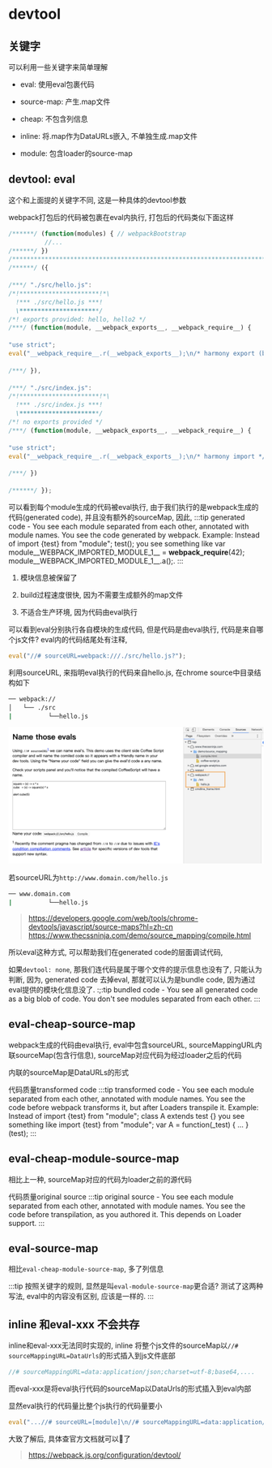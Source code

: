 # devtool

## 关键字
可以利用一些关键字来简单理解

- eval: 使用eval包裹代码

- source-map: 产生.map文件

- cheap: 不包含列信息

- inline: 将.map作为DataURLs嵌入, 不单独生成.map文件

- module: 包含loader的source-map

## devtool: eval

这个和上面提的关键字不同, 这是一种具体的devtool参数

webpack打包后的代码被包裹在eval内执行, 打包后的代码类似下面这样

```js
/******/ (function(modules) { // webpackBootstrap
          //...
/******/ })
/************************************************************************/
/******/ ({

/***/ "./src/hello.js":
/*!**********************!*\
  !*** ./src/hello.js ***!
  \**********************/
/*! exports provided: hello, hello2 */
/***/ (function(module, __webpack_exports__, __webpack_require__) {

"use strict";
eval("__webpack_require__.r(__webpack_exports__);\n/* harmony export (binding) */ __webpack_require__.d(__webpack_exports__, \"hello\", function() { return hello; });\n/* harmony export (binding) */ __webpack_require__.d(__webpack_exports__, \"hello2\", function() { return hello2; });\nfunction _readOnlyError(name) { throw new Error(\"\\\"\" + name + \"\\\" is read-only\"); }\n\nfunction hello() {\n  console.log('hello world');\n  return 'hello world';\n}\nfunction hello2() {\n  console.log('hello2');\n}\na = (_readOnlyError(\"a\"), 2);\nvar a = 1;\n\n//# sourceURL=webpack:///./src/hello.js?");

/***/ }),

/***/ "./src/index.js":
/*!**********************!*\
  !*** ./src/index.js ***!
  \**********************/
/*! no exports provided */
/***/ (function(module, __webpack_exports__, __webpack_require__) {

"use strict";
eval("__webpack_require__.r(__webpack_exports__);\n/* harmony import */ var _hello_js__WEBPACK_IMPORTED_MODULE_0__ = __webpack_require__(/*! ./hello.js */ \"./src/hello.js\");\n\nObject(_hello_js__WEBPACK_IMPORTED_MODULE_0__[\"hello\"])();\n\n//# sourceURL=webpack:///./src/index.js?");

/***/ })

/******/ });
```

可以看到每个module生成的代码被eval执行, 由于我们执行的是webpack生成的代码(generated code), 并且没有额外的sourceMap, 因此,
:::tip
generated code - You see each module separated from each other, annotated with module names. You see the code generated by webpack. Example: Instead of import {test} from "module"; test(); you see something like var module__WEBPACK_IMPORTED_MODULE_1__ = __webpack_require__(42); module__WEBPACK_IMPORTED_MODULE_1__.a();.
:::


1. 模块信息被保留了

2. build过程速度很快, 因为不需要生成额外的map文件

3. 不适合生产环境, 因为代码由eval执行

可以看到eval分别执行各自模块的生成代码, 但是代码是由eval执行, 代码是来自哪个js文件? eval内的代码结尾处有注释,

```js
eval("//# sourceURL=webpack:///./src/hello.js?");
```

利用sourceURL, 来指明eval执行的代码来自hello.js, 在chrome source中目录结构如下

```bash
── webpack://
│   └── ./src
|          └──hello.js
```

![sourceURL](./images/devtool/eval.png)

若sourceURL为`http://www.domain.com/hello.js`

```bash
── www.domain.com
|          └──hello.js
```

> https://developers.google.com/web/tools/chrome-devtools/javascript/source-maps?hl=zh-cn
> https://www.thecssninja.com/demo/source_mapping/compile.html


所以eval这种方式, 可以帮助我们在generated code的层面调试代码,

如果`devtool: none`, 那我们连代码是属于哪个文件的提示信息也没有了, 只能认为判断, 因为, generated code 去掉eval, 那就可以认为是bundle code, 因为通过eval提供的模块化信息没了.
:;:tip
bundled code - You see all generated code as a big blob of code. You don't see modules separated from each other.
:::

## eval-cheap-source-map

webpack生成的代码由eval执行, eval中包含sourceURL, sourceMappingURL内联sourceMap(包含行信息), sourceMap对应代码为经过loader之后的代码

内联的sourceMap是DataURLs的形式

代码质量transformed code
:::tip
transformed code - You see each module separated from each other, annotated with module names. You see the code before webpack transforms it, but after Loaders transpile it. Example: Instead of import {test} from "module"; class A extends test {} you see something like import {test} from "module"; var A = function(_test) { ... }(test);
:::


## eval-cheap-module-source-map

相比上一种, sourceMap对应的代码为loader之前的源代码

代码质量original source
:::tip
original source - You see each module separated from each other, annotated with module names. You see the code before transpilation, as you authored it. This depends on Loader support.
:::

## eval-source-map
相比`eval-cheap-module-source-map`, 多了列信息

:::tip
按照关键字的规则, 显然是叫`eval-module-source-map`更合适? 测试了这两种写法, eval中的内容没有区别, 应该是一样的. 
:::

## inline 和eval-xxx 不会共存

inline和eval-xxx无法同时实现的, inline 将整个js文件的sourceMap以`//# sourceMappingURL=DataUrls`的形式插入到js文件底部
```js
//# sourceMappingURL=data:application/json;charset=utf-8;base64,....
```

而eval-xxx是将eval执行代码的sourceMap以DataUrls的形式插入到eval内部 

显然eval执行的代码量比整个js执行的代码量要小
```js
eval("...//# sourceURL=[module]\n//# sourceMappingURL=data:application/json;charset=utf-8;base64,...\n//# sourceURL=webpack-internal:///./src/hello.js\n");
```

大致了解后, 具体查官方文档就可以了
> https://webpack.js.org/configuration/devtool/
